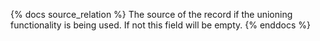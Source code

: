 
{% docs source_relation %}
The source of the record if the unioning functionality is being used. If not this field will be empty.
{% enddocs %}
